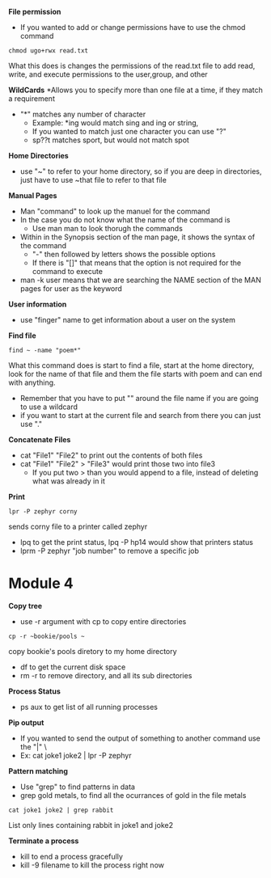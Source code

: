 **File permission**
* If you wanted to add or change permissions have to use the chmod command
```
chmod ugo+rwx read.txt
```
What this does is changes the permissions of the read.txt file to add read, write, and execute permissions to the user,group, and other 

**WildCards**
*Allows you to specify more than one file at a time, if they match a requirement
* "*" matches any number of character
  * Example: *ing would match sing and ing or string,
  * If you wanted to match just one character you can use "?"
  * sp??t matches sport, but would not match spot

**Home Directories**
* use "~" to refer to your home directory, so if you are deep in directories, just have to use ~that file to refer to that file

**Manual Pages**
* Man "command" to look up the manuel for the command
* In the case you do not know what the name of the command is
  * Use man man to look thorugh the commands
* Within in the Synopsis section of the man page, it shows the syntax of the command
  * "-" then followed by letters shows the possible options
  * If there is "[]" that means that the option is not required for the command to execute
* man -k user means that we are searching the NAME section of the MAN pages for user as the keyword

**User information**
* use "finger" name to get information about a user on the system

**Find file**
```
find ~ -name "poem*"
```
What this command does is start to find a file, start at the home directory, look for the name of that file and them the file starts with poem and can end with anything.
* Remember that you have to put "" around the file name if you are going to use a wildcard
* if you want to start at the current file and search from there you can just use "." 

**Concatenate Files**
* cat "File1" "File2" to print out the contents of both files
* cat "File1" "File2" > "File3" would print those two into file3
  * If you put two > than you would append to a file, instead of deleting what was already in it

**Print**
```
lpr -P zephyr corny
```
sends corny file to a printer called zephyr
* lpq to get the print status, lpq -P hp14 would show that printers status
* lprm -P zephyr "job number" to remove a specific job

# Module 4

**Copy tree**
* use -r argument with cp to copy entire directories
```
cp -r ~bookie/pools ~
```
copy bookie's pools diretory to my home directory
* df to get the current disk space
* rm -r to remove directory, and all its sub directories

**Process Status**
* ps aux to get list of all running processes

**Pip output**
* If you wanted to send the output of something to another command use the "|" \
* Ex: cat joke1 joke2 | lpr -P zephyr

**Pattern matching**
* Use "grep" to find patterns in data
* grep gold metals, to find all the ocurrances of gold in the file metals
```
cat joke1 joke2 | grep rabbit
```
List only lines containing rabbit in joke1 and joke2

**Terminate a process**
* kill to end a process gracefully
* kill -9 filename to kill the process right now
